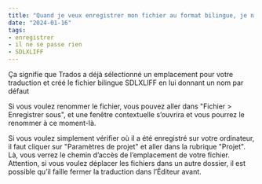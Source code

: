 ```yaml
---
title: "Quand je veux enregistrer mon fichier au format bilingue, je n’ai aucune fenêtre contextuelle qui s’ouvre pour pouvoir le renommer. Comment faire ?"
date: "2024-01-16"
tags:
- enregistrer
- il ne se passe rien
- SDLXLIFF
---
```


Ça signifie que Trados a déjà sélectionné un emplacement pour votre traduction et créé le fichier bilingue SDLXLIFF en lui donnant un nom par défaut

Si vous voulez renommer le fichier, vous pouvez aller dans "Fichier > Enregistrer sous", et une fenêtre contextuelle s’ouvrira et vous pourrez le renommer à ce moment-là.

Si vous voulez simplement vérifier où il a été enregistré sur votre ordinateur, il faut cliquer sur "Paramètres de projet" et aller dans la rubrique "Projet". Là, vous verrez le chemin d’accès de l’emplacement de votre fichier. Attention, si vous voulez déplacer les fichiers dans un autre dossier, il est possible qu’il faille fermer la traduction dans l’Éditeur avant.

